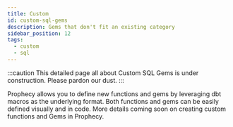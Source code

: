 ```yaml
---
title: Custom
id: custom-sql-gems
description: Gems that don't fit an existing category
sidebar_position: 12
tags:
  - custom
  - sql
---
```


:::caution
This detailed page all about Custom SQL Gems is under construction. Please pardon our dust.
:::

Prophecy allows you to define new functions and gems by leveraging dbt macros as the underlying format. Both functions and gems can be easily defined visually and in code. More details coming soon on creating custom functions and Gems in Prophecy.
